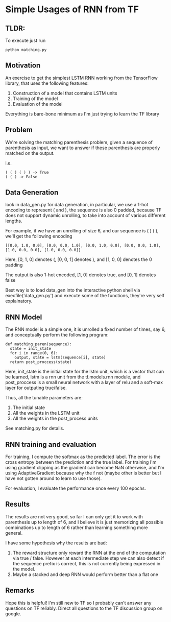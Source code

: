 # Simple Usages of RNN from TF

## TLDR:

To execute just run 
    
    python matching.py 

## Motivation

An exercise to get the simplest LSTM RNN working from the TensorFlow library, that uses the following features:

1. Construction of a model that contains LSTM units
2. Training of the model
3. Evaluation of the model

Everything is bare-bone minimum as I'm just trying to learn the TF library

## Problem

We're solving the matching parenthesis problem, given a sequence of parenthesis as input, we want to answer if these parenthesis are properly matched on the output.

i.e. 

    ( ( ) ( ) ) -> True
    ( ( ) -> False

## Data Generation

look in data_gen.py for data generation, in particular, we use a 1-hot encoding
to represent ( and ), the sequence is also 0 padded, because TF does not
support dynamic unrolling, to take into account of various different lengths. 

For example, if we have an unrolling of size 6, and our sequence is ( ) ( ), we'll get the following encoding 
    
    [[0.0, 1.0, 0.0], [0.0, 0.0, 1.0], [0.0, 1.0, 0.0], [0.0, 0.0, 1.0], [1.0, 0.0, 0.0], [1.0, 0.0, 0.0]]

Here, [0, 1, 0] denotes (, [0, 0, 1] denotes ), and [1, 0, 0] denotes the 0 padding

The output is also 1-hot encoded, [1, 0] denotes true, and [0, 1] denotes false

Best way is to load data_gen into the interactive python shell via
execfile('data_gen.py') and execute some of the functions, they're very self
explainatory.

## RNN Model

The RNN model is a simple one, it is unrolled a fixed number of times, say 6, and conceptually perform the following program:

    def matching_paren(sequence):
      state = init_state
      for i in range(0, 6):
        output, state = lstm(sequence[i], state)
      return post_proccess(state)

Here, init_state is the initial state for the lstm unit, which is a vector that
can be learned, lstm is a rnn unit from the tf.models.rnn module, and
post_proccess is a small neural network with a layer of relu and a soft-max
layer for outputing true/false. 

Thus, all the tunable parameters are:

1. The initial state
2. All the weights in the LSTM unit
3. All the weights in the post_process units

See matching.py for details.

## RNN training and evaluation

For training, I compute the softmax as the predicted label. The error is the
cross entropy between the prediction and the true label. For training I'm using
gradient clipping as the gradient can become NaN otherwise, and I'm using
AdaptiveGradient because why the f not (maybe other is better but I have not
gotten around to learn to use those).

For evaluation, I evaluate the performance once every 100 epochs.

## Results

The results are not very good, so far I can only get it to work with
parenthesis up to length of 6, and I believe it is just memorizing all possible
combinations up to length of 6 rather than learning something more general.

I have some hypothesis why the results are bad:

1. The reward structure only reward the RNN at the end of the computation via
true / false. However at each intermediate step we can also detect if the
sequence prefix is correct, this is not currently being expressed in the model.
2. Maybe a stacked and deep RNN would perform better than a flat one

## Remarks
Hope this is helpful! I'm still new to TF so I probably can't answer any questions on TF reliably. Direct all questions to the TF discussion group on google.

